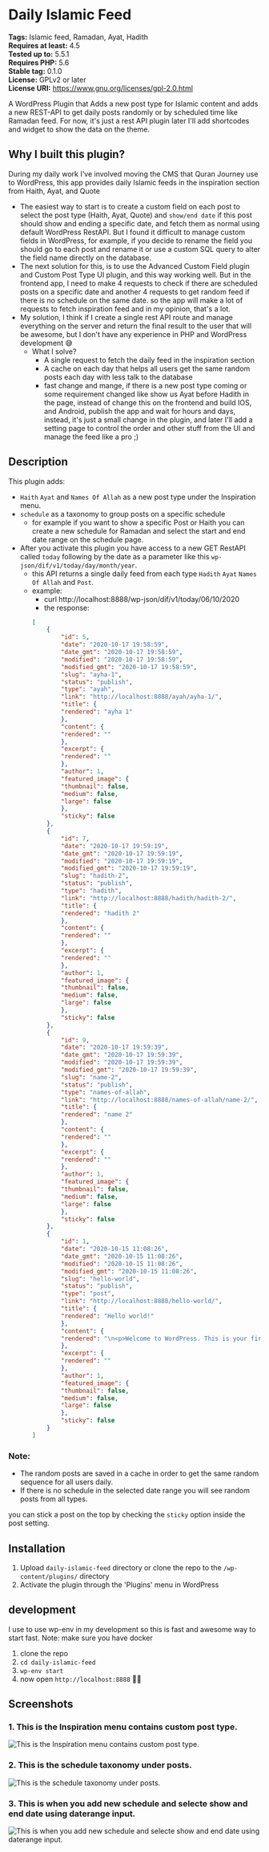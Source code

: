 # Daily Islamic Feed #
**Tags:** Islamic feed, Ramadan, Ayat, Hadith  
**Requires at least:** 4.5  
**Tested up to:** 5.5.1  
**Requires PHP:** 5.6  
**Stable tag:** 0.1.0  
**License:** GPLv2 or later  
**License URI:** https://www.gnu.org/licenses/gpl-2.0.html  

A WordPress Plugin that Adds a new post type for Islamic content and adds a new REST-API to get daily posts randomly or by scheduled time like Ramadan feed.
For now, it's just a rest API plugin later I'll add shortcodes and widget to show the data on the theme.

## Why I built this plugin? ##

During my daily work I've involved moving the CMS that Quran Journey use to WordPress, this app provides daily Islamic feeds in the inspiration section from Haith, Ayat, and Quote
- The easiest way to start is to create a custom field on each post to select the post type (Haith, Ayat, Quote) and `show/end date` if this post should show and ending a specific date, and fetch them as normal using default WordPress RestAPI.
	But I found it difficult to manage custom fields in WordPress, for example, if you decide to rename the field you should go to each post and rename it or use a custom SQL query to alter the field name directly on the database.
- The next solution for this, is to use the Advanced Custom Field plugin and Custom Post Type UI plugin, and this way working well.
	But in the frontend app, I need to make 4 requests to check if there are scheduled posts on a specific date and another 4 requests to get random feed if there is no schedule on the same date.
	so the app will make a lot of requests to fetch inspiration feed and in my opinion, that's a lot.
- My solution, I think if I create a single rest API route and manage everything on the server and return the final result to the user that will be awesome, but I don't have any experience in PHP and WordPress development 😅
	- What I solve?
		- A single request to fetch the daily feed in the inspiration section
		- A cache on each day that helps all users get the same random posts each day with less talk to the database
		- fast change and mange, if there is a new post type coming or some requirement changed like show us Ayat before Hadith in the page, instead of change this on the frontend and build IOS, and Android, publish the app and wait for hours and days,
			instead, it's just a small change in the plugin, and later I'll add a setting page to control the order and other stuff from the UI and manage the feed like a pro ;)


## Description ##

This plugin adds:

- `Haith` `Ayat` and `Names Of Allah` as a new post type under the Inspiration menu.
- `schedule` as a taxonomy to group posts on a specific schedule
	- for example if you want to show a specific Post or Haith you can create a new schedule for Ramadan and select the start and end date range on the schedule page.
- After you activate this plugin you have access to a new GET RestAPI called `today` following by the date as a parameter like this `wp-json/dif/v1/today/day/month/year`.
	- this API returns a single daily feed from each type `Hadith` `Ayat` `Names Of Allah` and `Post`.
	- example:
		- curl http://localhost:8888/wp-json/dif/v1/today/06/10/2020
		- the response:
		```json
		[
			{
				"id": 5,
				"date": "2020-10-17 19:58:59",
				"date_gmt": "2020-10-17 19:58:59",
				"modified": "2020-10-17 19:58:59",
				"modified_gmt": "2020-10-17 19:58:59",
				"slug": "ayha-1",
				"status": "publish",
				"type": "ayah",
				"link": "http://localhost:8888/ayah/ayha-1/",
				"title": {
				"rendered": "ayha 1"
				},
				"content": {
				"rendered": ""
				},
				"excerpt": {
				"rendered": ""
				},
				"author": 1,
				"featured_image": {
				"thumbnail": false,
				"medium": false,
				"large": false
				},
				"sticky": false
			},
			{
				"id": 7,
				"date": "2020-10-17 19:59:19",
				"date_gmt": "2020-10-17 19:59:19",
				"modified": "2020-10-17 19:59:19",
				"modified_gmt": "2020-10-17 19:59:19",
				"slug": "hadith-2",
				"status": "publish",
				"type": "hadith",
				"link": "http://localhost:8888/hadith/hadith-2/",
				"title": {
				"rendered": "hadith 2"
				},
				"content": {
				"rendered": ""
				},
				"excerpt": {
				"rendered": ""
				},
				"author": 1,
				"featured_image": {
				"thumbnail": false,
				"medium": false,
				"large": false
				},
				"sticky": false
			},
			{
				"id": 9,
				"date": "2020-10-17 19:59:39",
				"date_gmt": "2020-10-17 19:59:39",
				"modified": "2020-10-17 19:59:39",
				"modified_gmt": "2020-10-17 19:59:39",
				"slug": "name-2",
				"status": "publish",
				"type": "names-of-allah",
				"link": "http://localhost:8888/names-of-allah/name-2/",
				"title": {
				"rendered": "name 2"
				},
				"content": {
				"rendered": ""
				},
				"excerpt": {
				"rendered": ""
				},
				"author": 1,
				"featured_image": {
				"thumbnail": false,
				"medium": false,
				"large": false
				},
				"sticky": false
			},
			{
				"id": 1,
				"date": "2020-10-15 11:08:26",
				"date_gmt": "2020-10-15 11:08:26",
				"modified": "2020-10-15 11:08:26",
				"modified_gmt": "2020-10-15 11:08:26",
				"slug": "hello-world",
				"status": "publish",
				"type": "post",
				"link": "http://localhost:8888/hello-world/",
				"title": {
				"rendered": "Hello world!"
				},
				"content": {
				"rendered": "\n<p>Welcome to WordPress. This is your first post. Edit or delete it, then start writing!</p>\n"
				},
				"excerpt": {
				"rendered": ""
				},
				"author": 1,
				"featured_image": {
				"thumbnail": false,
				"medium": false,
				"large": false
				},
				"sticky": false
			}
		]
		```


### Note:
- The random posts are saved in a cache in order to get the same random sequence for all users daily.
- If there is no schedule in the selected date range you will see random posts from all types.

you can stick a post on the top by checking the `sticky` option inside the post setting.


## Installation ##

1. Upload `daily-islamic-feed` directory or clone the repo to the `/wp-content/plugins/` directory
1. Activate the plugin through the 'Plugins' menu in WordPress

## development ##
I use to use wp-env in my development so this is fast and awesome way to start fast.
Note: make sure you have docker

1. clone the repo
2. `cd daily-islamic-feed`
3. `wp-env start`
4. now open `http://localhost:8888` 👏🏻


## Screenshots ##

### 1. This is the Inspiration menu contains custom post type. ###
![This is the Inspiration menu contains custom post type.](http://ps.w.org/daily-islamic-feed/assets/screenshot-1.png)

### 2. This is the schedule taxonomy under posts. ###
![This is the schedule taxonomy under posts.](http://ps.w.org/daily-islamic-feed/assets/screenshot-2.png)

### 3. This is when you add new schedule and selecte show and end date using daterange input. ###
![This is when you add new schedule and selecte show and end date using daterange input.](http://ps.w.org/daily-islamic-feed/assets/screenshot-3.png)

